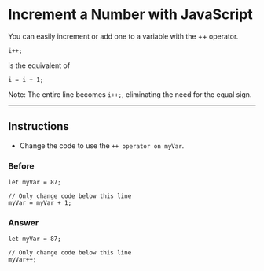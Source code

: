 # Increment a Number with JavaScript

You can easily increment or add one to a variable with the ++ operator.

```
i++;
```

is the equivalent of
```
i = i + 1;
```

Note: The entire line becomes `i++;`, eliminating the need for the equal sign.

--- 

## Instructions

- Change the code to use the `++ operator on myVar`.

### Before

```
let myVar = 87;

// Only change code below this line
myVar = myVar + 1;
```

### Answer

```
let myVar = 87;

// Only change code below this line
myVar++;
```